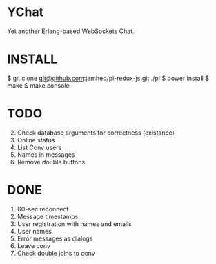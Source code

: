 YChat
=====

Yet another Erlang-based WebSockets Chat.

INSTALL
=======

$ git clone git@github.com:jamhed/pi-redux-js.git ./pi
$ bower install
$ make
$ make console

TODO
====

2. Check database arguments for correctness (existance)
4. Online status
5. List Conv users
6. Names in messages
7. Remove double buttons

DONE
====
1. 60-sec reconnect
2. Message timestamps
3. User registration with names and emails
4. User names
5. Error messages as dialogs
6. Leave conv
7. Check double joins to conv

